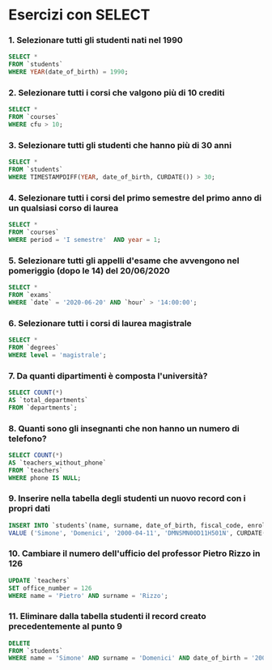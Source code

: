 # Esercizi con SELECT

### 1. Selezionare tutti gli studenti nati nel 1990
```sql
SELECT *
FROM `students`
WHERE YEAR(date_of_birth) = 1990;
```
### 2. Selezionare tutti i corsi che valgono più di 10 crediti
```sql
SELECT * 
FROM `courses` 
WHERE cfu > 10;
```
### 3. Selezionare tutti gli studenti che hanno più di 30 anni
```sql
SELECT * 
FROM `students` 
WHERE TIMESTAMPDIFF(YEAR, date_of_birth, CURDATE()) > 30;
```
### 4. Selezionare tutti i corsi del primo semestre del primo anno di un qualsiasi corso di laurea
```sql
SELECT * 
FROM `courses` 
WHERE period = 'I semestre'  AND year = 1;
```
### 5. Selezionare tutti gli appelli d'esame che avvengono nel pomeriggio (dopo le 14) del 20/06/2020
```sql
SELECT * 
FROM `exams`
WHERE `date` = '2020-06-20' AND `hour` > '14:00:00';
```
### 6. Selezionare tutti i corsi di laurea magistrale
```sql
SELECT * 
FROM `degrees` 
WHERE level = 'magistrale';
```
### 7. Da quanti dipartimenti è composta l'università?
```sql
SELECT COUNT(*) 
AS `total_departments` 
FROM `departments`;
```
### 8. Quanti sono gli insegnanti che non hanno un numero di telefono?
```sql
SELECT COUNT(*) 
AS `teachers_without_phone` 
FROM `teachers` 
WHERE phone IS NULL;
```
### 9. Inserire nella tabella degli studenti un nuovo record con i propri dati
```sql
INSERT INTO `students`(name, surname, date_of_birth, fiscal_code, enrolment_date, registration_number , email, degree_id) 
VALUE ('Simone', 'Domenici', '2000-04-11', 'DMNSMN00D11H501N', CURDATE(), '690096', 'simone00@gmail.com', '69');
```
### 10. Cambiare il numero dell'ufficio del professor Pietro Rizzo in 126
```sql
UPDATE `teachers` 
SET office_number = 126 
WHERE name = 'Pietro' AND surname = 'Rizzo';
```
### 11. Eliminare dalla tabella studenti il record creato precedentemente al punto 9
```sql
DELETE 
FROM `students`
WHERE name = 'Simone' AND surname = 'Domenici' AND date_of_birth = '2000-04-11'
```


